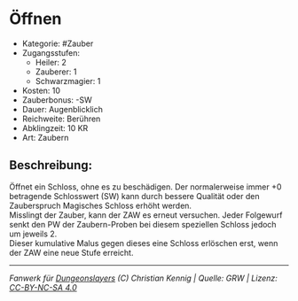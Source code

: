 # Öffnen  
- Kategorie: #Zauber  
- Zugangsstufen:  
  - Heiler: 2  
  - Zauberer: 1  
  - Schwarzmagier: 1  
- Kosten: 10  
- Zauberbonus: -SW  
- Dauer: Augenblicklich  
- Reichweite: Berühren  
- Abklingzeit: 10 KR  
- Art: Zaubern     

## Beschreibung:
Öffnet ein Schloss, ohne es zu beschädigen. Der normalerweise immer +0 betragende Schlosswert (SW) kann durch bessere Qualität oder den Zauberspruch Magisches Schloss erhöht werden.<br>Misslingt der Zauber, kann der ZAW es erneut versuchen. Jeder Folgewurf senkt den PW der Zaubern-Proben bei diesem speziellen Schloss jedoch um jeweils 2.<br>Dieser kumulative Malus gegen dieses eine Schloss erlöschen erst, wenn der ZAW eine neue Stufe erreicht.


___
*Fanwerk für [Dungeonslayers](https://www.dungeonslayers.net/) (C) Christian Kennig | Quelle: GRW | Lizenz: [CC-BY-NC-SA 4.0](https://creativecommons.org/licenses/by-nc-sa/4.0/deed.de)*